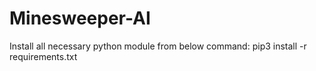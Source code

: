 # Minesweeper-AI

Install all necessary python module from below command:
    pip3 install -r requirements.txt
    
